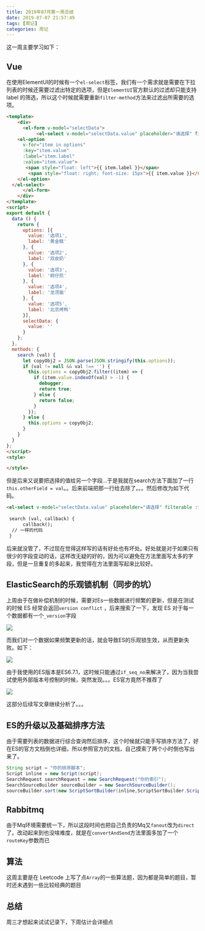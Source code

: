 ```yaml
---
title: 2019年07月第一周总结
date: 2019-07-07 21:57:49
tags: [周记]
categories: 周记
---
```

这一周主要学习如下：



## Vue

在使用ElementUI的时候有一个`el-select`标签，我们有一个需求就是需要在下拉列表的时候还需要过滤出特定的选项，但是`ElementUI`官方默认的过滤却只能支持 label 的筛选，所以这个时候就需要重新`filter-method`方法来过滤出所需要的选项。

```html
<template>
    <div>
      <el-form v-model="selectData">
           <el-select v-model="selectData.value" placeholder="请选择" filterable :filter-method="search" prop="value">
    <el-option
      v-for="item in options"
      :key="item.value"
      :label="item.label"
      :value="item.value">
       <span style="float: left">{{ item.label }}</span>
        <span style="float: right; font-size: 15px">{{ item.value }}</span>
    </el-option>
  </el-select>
      </el-form>
    </div>
</template>
<script>
export default {
  data () {
    return {
      options: [{
        value: '选项1',
        label: '黄金糕'
      }, {
        value: '选项2',
        label: '双皮奶'
      }, {
        value: '选项3',
        label: '蚵仔煎'
      }, {
        value: '选项4',
        label: '龙须面'
      }, {
        value: '选项5',
        label: '北京烤鸭'
      }],
      selectData: {
        value: ''
      }
    };
  },
  methods: {
    search (val) {
      let copyObj2 = JSON.parse(JSON.stringify(this.options));
      if (val != null && val !== '') {
        this.options = copyObj2.filter((item) => {
          if (item.value.indexOf(val) > -1) {
            debugger;
            return true;
          } else {
            return false;
          }
        });
      } else {
        this.options = copyObj2;
      }
    }
  }
};
</script>
<style>

</style>

```

但是后来又说要把选择的值给另一个字段…于是我就在search方法下面加了一行`this.otherField = val`。。后来前端把那一行给去除了。。。然后修改为如下代码。

```html
<el-select v-model="selectData.value" placeholder="请选择" filterable :filter-method="(val)=>search(val,()=>{this.otherField=val})" prop="value">
  
 search (val, callback) {
      callback();
  // 一样的代码
 }
```

后来就没管了，不过现在觉得这样写的话有好处也有坏处。好处就是对于如果只有很少的字段变动的话，这样改无疑的好的，因为可以避免在方法里面写太多的字段，但是一旦重复的多起来，我觉得在方法里面写起来比较好。



## ElasticSearch的乐观锁机制（同步的坑）

上周由于在做补偿机制的时候，需要对Es一些数据进行频繁的更新，但是在测试的时候 ES 经常会返回`version conflict` ，后来搜索了一下，发现 ES 对于每一个数据都有一个`_version`字段

![](https://szhtc-1252780558.cos.ap-shanghai.myqcloud.com/%E5%B1%8F%E5%B9%95%E5%BF%AB%E7%85%A7%202019-07-07%20%E4%B8%8B%E5%8D%888.57.25.png)

而我们对一个数据如果频繁更新的话，就会导致ES的乐观锁生效，从而更新失败。如下：

![](https://szhtc-1252780558.cos.ap-shanghai.myqcloud.com/%E5%B1%8F%E5%B9%95%E5%BF%AB%E7%85%A7%202019-07-07%20%E4%B8%8B%E5%8D%889.13.03.png)

由于我使用的ES版本是ES6.7.1，这时候只能通过`if_seq_no`来解决了，因为当我尝试使用外部版本号控制的时候，突然发现。。。ES官方竟然不推荐了

![](https://szhtc-1252780558.cos.ap-shanghai.myqcloud.com/%E5%B1%8F%E5%B9%95%E5%BF%AB%E7%85%A7%202019-07-07%20%E4%B8%8B%E5%8D%889.27.26.png)

这部分后续写文章继续分析了。。。



## ES的升级以及基础排序方法

由于需要列表的数据进行综合查询然后排序，这个时候就只能手写排序方法了，好在ES的官方文档倒也详细，所以参照官方的文档，自己摸索了两个小时倒也写出来了。

```java
String script = "你的排序脚本";
Script inline = new Script(script);
SearchRequest searchRequest = new SearchRequest("你的索引");
SearchSourceBuilder sourceBuilder = new SearchSourceBuilder();
sourceBuilder.sort(new ScriptSortBuilder(inline,ScriptSortBuilder.ScriptSortType.NUMBER).order(SortOrder.DESC));
```

## Rabbitmq

由于Mq环境需要统一下，所以这段时间也把自己负责的Mq又`fanout`改为`direct`了。改动起来到也没啥难度，就是在`convertAndSend`方法里面多加了一个`routeKey`参数而已



## 算法

这周主要是在 Leetcode 上写了点`Array`的一些算法题，因为都是简单的题目，暂时还未遇到一些比较经典的题目


## 总结
周三才想起来试试记录下，下周估计会详细点